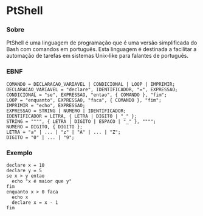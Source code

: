# PtShell

### Sobre
PtShell é uma linguagem de programação que é uma versão simplificada do Bash com comandos em português. Esta linguagem é destinada a facilitar a automação de tarefas em sistemas Unix-like para falantes de português.

### EBNF
```
COMANDO = DECLARACAO_VARIAVEL | CONDICIONAL | LOOP | IMPRIMIR;
DECLARACAO_VARIAVEL = "declare", IDENTIFICADOR, "=", EXPRESSAO;
CONDICIONAL = "se", EXPRESSAO, "entao", { COMANDO }, "fim";
LOOP = "enquanto", EXPRESSAO, "faca", { COMANDO }, "fim";
IMPRIMIR = "echo", EXPRESSAO;
EXPRESSAO = STRING | NUMERO | IDENTIFICADOR;
IDENTIFICADOR = LETRA, { LETRA | DIGITO | "_" };
STRING = """", { LETRA | DIGITO | ESPACO | "_" }, """";
NUMERO = DIGITO, { DIGITO };
LETRA = "a" | ... | "z" | "A" | ... | "Z";
DIGITO = "0" | ... | "9";
```

### Exemplo

```
declare x = 10
declare y = 5
se x > y entao
  echo "x é maior que y"
fim
enquanto x > 0 faca
  echo x
  declare x = x - 1
fim
```
